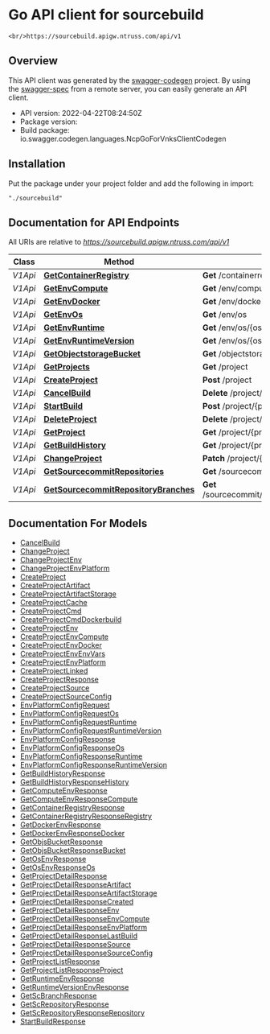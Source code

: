 # Go API client for sourcebuild

    <br/>https://sourcebuild.apigw.ntruss.com/api/v1

## Overview
This API client was generated by the [swagger-codegen](https://github.com/swagger-api/swagger-codegen) project.  By using the [swagger-spec](https://github.com/swagger-api/swagger-spec) from a remote server, you can easily generate an API client.

- API version: 2022-04-22T08:24:50Z
- Package version: 
- Build package: io.swagger.codegen.languages.NcpGoForVnksClientCodegen

## Installation
Put the package under your project folder and add the following in import:
```
"./sourcebuild"
```

## Documentation for API Endpoints

All URIs are relative to *https://sourcebuild.apigw.ntruss.com/api/v1*

Class | Method | HTTP request | Description
------------ | ------------- | ------------- | -------------
*V1Api* | [**GetContainerRegistry**](docs/V1Api.md#GetContainerRegistry) | **Get** /containerregistry/registry | 
*V1Api* | [**GetEnvCompute**](docs/V1Api.md#GetEnvCompute) | **Get** /env/compute | 
*V1Api* | [**GetEnvDocker**](docs/V1Api.md#GetEnvDocker) | **Get** /env/docker | 
*V1Api* | [**GetEnvOs**](docs/V1Api.md#GetEnvOs) | **Get** /env/os | 
*V1Api* | [**GetEnvRuntime**](docs/V1Api.md#GetEnvRuntime) | **Get** /env/os/{osId}/runtime | 
*V1Api* | [**GetEnvRuntimeVersion**](docs/V1Api.md#GetEnvRuntimeVersion) | **Get** /env/os/{osId}/runtime/{runtimeId}/version | 
*V1Api* | [**GetObjectstorageBucket**](docs/V1Api.md#GetObjectstorageBucket) | **Get** /objectstorage/bucket | 
*V1Api* | [**GetProjects**](docs/V1Api.md#GetProjects) | **Get** /project | 
*V1Api* | [**CreateProject**](docs/V1Api.md#CreateProject) | **Post** /project | 
*V1Api* | [**CancelBuild**](docs/V1Api.md#CancelBuild) | **Delete** /project/{projectId}/build | 
*V1Api* | [**StartBuild**](docs/V1Api.md#StartBuild) | **Post** /project/{projectId}/build | 
*V1Api* | [**DeleteProject**](docs/V1Api.md#DeleteProject) | **Delete** /project/{projectId} | 
*V1Api* | [**GetProject**](docs/V1Api.md#GetProject) | **Get** /project/{projectId} | 
*V1Api* | [**GetBuildHistory**](docs/V1Api.md#GetBuildHistory) | **Get** /project/{projectId}/history | 
*V1Api* | [**ChangeProject**](docs/V1Api.md#ChangeProject) | **Patch** /project/{projectId} | 
*V1Api* | [**GetSourcecommitRepositories**](docs/V1Api.md#GetSourcecommitRepositories) | **Get** /sourcecommit/repository | 
*V1Api* | [**GetSourcecommitRepositoryBranches**](docs/V1Api.md#GetSourcecommitRepositoryBranches) | **Get** /sourcecommit/repository/{repositoryName}/branch | 


## Documentation For Models

 - [CancelBuild](docs/CancelBuild.md)
 - [ChangeProject](docs/ChangeProject.md)
 - [ChangeProjectEnv](docs/ChangeProjectEnv.md)
 - [ChangeProjectEnvPlatform](docs/ChangeProjectEnvPlatform.md)
 - [CreateProject](docs/CreateProject.md)
 - [CreateProjectArtifact](docs/CreateProjectArtifact.md)
 - [CreateProjectArtifactStorage](docs/CreateProjectArtifactStorage.md)
 - [CreateProjectCache](docs/CreateProjectCache.md)
 - [CreateProjectCmd](docs/CreateProjectCmd.md)
 - [CreateProjectCmdDockerbuild](docs/CreateProjectCmdDockerbuild.md)
 - [CreateProjectEnv](docs/CreateProjectEnv.md)
 - [CreateProjectEnvCompute](docs/CreateProjectEnvCompute.md)
 - [CreateProjectEnvDocker](docs/CreateProjectEnvDocker.md)
 - [CreateProjectEnvEnvVars](docs/CreateProjectEnvEnvVars.md)
 - [CreateProjectEnvPlatform](docs/CreateProjectEnvPlatform.md)
 - [CreateProjectLinked](docs/CreateProjectLinked.md)
 - [CreateProjectResponse](docs/CreateProjectResponse.md)
 - [CreateProjectSource](docs/CreateProjectSource.md)
 - [CreateProjectSourceConfig](docs/CreateProjectSourceConfig.md)
 - [EnvPlatformConfigRequest](docs/EnvPlatformConfigRequest.md)
 - [EnvPlatformConfigRequestOs](docs/EnvPlatformConfigRequestOs.md)
 - [EnvPlatformConfigRequestRuntime](docs/EnvPlatformConfigRequestRuntime.md)
 - [EnvPlatformConfigRequestRuntimeVersion](docs/EnvPlatformConfigRequestRuntimeVersion.md)
 - [EnvPlatformConfigResponse](docs/EnvPlatformConfigResponse.md)
 - [EnvPlatformConfigResponseOs](docs/EnvPlatformConfigResponseOs.md)
 - [EnvPlatformConfigResponseRuntime](docs/EnvPlatformConfigResponseRuntime.md)
 - [EnvPlatformConfigResponseRuntimeVersion](docs/EnvPlatformConfigResponseRuntimeVersion.md)
 - [GetBuildHistoryResponse](docs/GetBuildHistoryResponse.md)
 - [GetBuildHistoryResponseHistory](docs/GetBuildHistoryResponseHistory.md)
 - [GetComputeEnvResponse](docs/GetComputeEnvResponse.md)
 - [GetComputeEnvResponseCompute](docs/GetComputeEnvResponseCompute.md)
 - [GetContainerRegistryResponse](docs/GetContainerRegistryResponse.md)
 - [GetContainerRegistryResponseRegistry](docs/GetContainerRegistryResponseRegistry.md)
 - [GetDockerEnvResponse](docs/GetDockerEnvResponse.md)
 - [GetDockerEnvResponseDocker](docs/GetDockerEnvResponseDocker.md)
 - [GetObjsBucketResponse](docs/GetObjsBucketResponse.md)
 - [GetObjsBucketResponseBucket](docs/GetObjsBucketResponseBucket.md)
 - [GetOsEnvResponse](docs/GetOsEnvResponse.md)
 - [GetOsEnvResponseOs](docs/GetOsEnvResponseOs.md)
 - [GetProjectDetailResponse](docs/GetProjectDetailResponse.md)
 - [GetProjectDetailResponseArtifact](docs/GetProjectDetailResponseArtifact.md)
 - [GetProjectDetailResponseArtifactStorage](docs/GetProjectDetailResponseArtifactStorage.md)
 - [GetProjectDetailResponseCreated](docs/GetProjectDetailResponseCreated.md)
 - [GetProjectDetailResponseEnv](docs/GetProjectDetailResponseEnv.md)
 - [GetProjectDetailResponseEnvCompute](docs/GetProjectDetailResponseEnvCompute.md)
 - [GetProjectDetailResponseEnvPlatform](docs/GetProjectDetailResponseEnvPlatform.md)
 - [GetProjectDetailResponseLastBuild](docs/GetProjectDetailResponseLastBuild.md)
 - [GetProjectDetailResponseSource](docs/GetProjectDetailResponseSource.md)
 - [GetProjectDetailResponseSourceConfig](docs/GetProjectDetailResponseSourceConfig.md)
 - [GetProjectListResponse](docs/GetProjectListResponse.md)
 - [GetProjectListResponseProject](docs/GetProjectListResponseProject.md)
 - [GetRuntimeEnvResponse](docs/GetRuntimeEnvResponse.md)
 - [GetRuntimeVersionEnvResponse](docs/GetRuntimeVersionEnvResponse.md)
 - [GetScBranchResponse](docs/GetScBranchResponse.md)
 - [GetScRepositoryResponse](docs/GetScRepositoryResponse.md)
 - [GetScRepositoryResponseRepository](docs/GetScRepositoryResponseRepository.md)
 - [StartBuildResponse](docs/StartBuildResponse.md)

